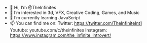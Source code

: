 - 👋 Hi, I’m @TheInfinites
- 👀 I’m interested in 3d, VFX, Creative Coding, Games, and Music
- 🌱 I’m currently learning JavaScript
- 📫 You can find me on:
  Twitter: https://twitter.com/TheInfiniteInt1
  Youtube: youtube.com/c/theinfinites
  Instagram: https://www.instagram.com/the_infinite_introvert/

<!---
TheInfinites/TheInfinites is a ✨ special ✨ repository because its `README.md` (this file) appears on your GitHub profile.
You can click the Preview link to take a look at your changes.
--->
